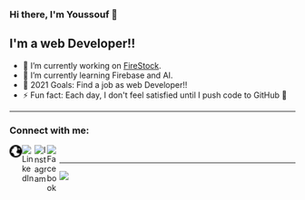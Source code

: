 ### Hi there, I'm Youssouf 👋

## I'm a web Developer!!

- 🔭 I’m currently working on [FireStock](https://github.com/marzouk2002/FireStock).
- 🌱 I’m currently learning Firebase and AI.
- 🥅 2021 Goals: Find a job as web Developer!! 
- ⚡ Fun fact: Each day, I don't feel satisfied until I push code to GitHub 🤣

<hr/>

### Connect with me:

[<img align="left" width="22px" src="https://raw.githubusercontent.com/iconic/open-iconic/master/svg/globe.svg" />](www.marzoukdev.com)
[<img align="left" alt="LinkedIn" width="22px" src="https://cdn.jsdelivr.net/npm/simple-icons@v3/icons/linkedin.svg" />](https://www.linkedin.com/in/youssouf-marzouk-b84306215)
[<img align="left" alt="Instagram" width="22px" src="https://cdn.jsdelivr.net/npm/simple-icons@v3/icons/instagram.svg" />](https://www.instagram.com/youssouf_marzouk/)
[<img align="left" alt="Facebook" width="22px" src="https://cdn.jsdelivr.net/npm/simple-icons@v3/icons/facebook.svg" />](https://web.facebook.com/youssouf.marzouk.52/?_rdc=1&_rdr)
<br/>
<hr/>

<img src="https://github-readme-stats.vercel.app/api?username=marzouk2002&hide=stars&show_icons=true&title_color=000000&text_color=151515&bg_color=ffffff">
